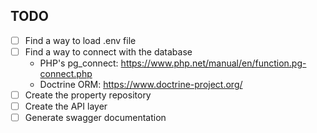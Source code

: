 ## TODO

- [ ] Find a way to load .env file
- [ ] Find a way to connect with the database
  - PHP's pg_connect: https://www.php.net/manual/en/function.pg-connect.php
  - Doctrine ORM: https://www.doctrine-project.org/
- [ ] Create the property repository
- [ ] Create the API layer
- [ ] Generate swagger documentation
